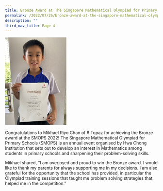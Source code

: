 ```yaml
---
title: Bronze Award at The Singapore Mathematical Olympiad for Primary Schools (SMOPS)
permalink: /2022/07/26/bronze-award-at-the-singapore-mathematical-olympiad-for-primary-schools-smops/
description: ""
third_nav_title: Page 4
---
```

<img style="width: 40%;" src="/images/brz.jpg">
<p>Congratulations to Mikhael Riyo Chan of 6 Topaz for achieving the Bronze award at the SMOPS 2022! The Singapore Mathematical Olympiad for Primary Schools (SMOPS) is an annual event organised by Hwa Chong Institution that sets out to develop an interest in Mathematics among students in primary schools and sharpening their problem-solving skills.</p>
<p>Mikhael shared, “I am overjoyed and proud to win the Bronze award. I would like to thank my parents for always supporting me in my decisions. I am also grateful for the opportunity that the school has provided, in particular the Olympiad training sessions that taught me problem solving strategies that helped me in the competition.”</p>
